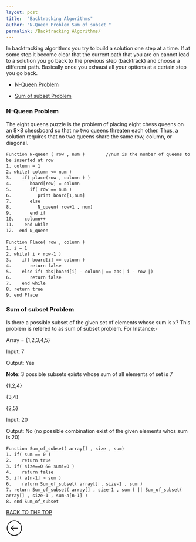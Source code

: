 ```yaml
---
layout: post
title:  "Backtracking Algorithms"
author: "N-Queen Problem Sum of subset "
permalink: /Backtracking Algorithms/
---
```



In backtracking algorithms you try to build a solution one step at a time. If at some step it become clear that the current path that you are on cannot lead to a solution you go back to the previous step (backtrack) and choose a different path. Basically once you exhaust all your options at a certain step you go back.

* [N-Queen Problem](#n-queen-problem)


* [Sum of subset Problem](#sum-of-subset-problem)

### N-Queen Problem

The eight queens puzzle is the problem of placing eight chess queens on an 8×8 chessboard so that no two queens threaten each other. Thus, a solution requires that no two queens share the same row, column, or diagonal.

```
Function N-queen ( row , num )        //num is the number of queens to be inserted at row
1. column = 1
2. while( column <= num )
3.    if( place(row , column ) )
4.       board[row] = column
5.       if( row == num )
6.          print board[1,num]
7.       else
8.          N_queen( row+1 , num)
9.       end if
10.    column++
11.    end while
12.  end N_queen

Function Place( row , column )
1. i = 1
2. while( i < row-1 ) 
3.    if( board[i] == column )
4.       return false
5.    else if( abs|board[i] - column| == abs| i - row |)
6.       return false
7.    end while 
8. return true
9. end Place   

```

### Sum of subset Problem

Is there a possible subset of the given set of elements whose sum is x? This problem is refered to as sum of subset problem.
For Instance:-

Array = {1,2,3,4,5}

Input: 7

Output: Yes 

__Note__: 3 possible subsets exists whose sum of all elements of set is 7

{1,2,4}

{3,4}

{2,5} 

Input: 20

Output: No (no possible combination exist of the given elements whos sum is 20) 


```
Function Sum_of_subset( array[] , size , sum)
1. if( sum == 0 )
2.    return true
3. if( size==0 && sum!=0 )
4.    return false
5. if( a[n-1] > sum )
6.    return Sum_of_subset( array[] , size-1 , sum )
7. return Sum_of_subset( array[] , size-1 , sum ) || Sum_of_subset( array[] , size-1 , sum-a[n-1] )
8. end Sum_of_subset 

```

[BACK TO THE TOP](#top)                                           

 [![](/img/back.png)](/search)
